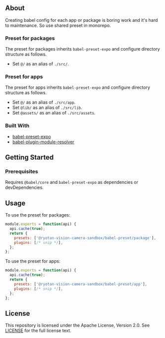 <!-- see https://github.com/othneildrew/Best-README-Template for more details about better README -->
<div id="top"></div>

<!-- ABOUT -->
## About

Creating babel config for each app or package is boring work and it's hard to maintenance. So use shared preset in monorepo.

### Preset for packages

The preset for packages inherits `babel-preset-expo` and configure directory structure as follows.

* Set `@/` as an alias of `./src/`.

### Preset for apps

The preset for apps inherits `babel-preset-expo` and configure directory structure as follows.

* Set `@/` as an alias of `./src/app`.
* Set `@lib/` as an alias of `./src/lib`.
* Set `@assets/` as an alias of `./src/assets`.

### Built With

* [babel-preset-expo][babel-preset-expo-url]
* [babel-plugin-module-resolver][babel-plugin-module-resolver-url]


<!-- GETTING STARTED -->
## Getting Started

### Prerequisites

Requires `@babel/core` and `babel-preset-expo` as dependencies or devDependencies.


<!-- USAGE EXAMPLES -->
## Usage

To use the preset for packages:

```javascript
module.exports = function(api) {
  api.cache(true);
  return {
    presets: ['@ryotan-vision-camera-sandbox/babel-preset/package'],
    plugins: [/* snip */],
  };
};
```

To use the preset for apps:

```javascript
module.exports = function(api) {
  api.cache(true);
  return {
    presets: ['@ryotan-vision-camera-sandbox/babel-preset/app'],
    plugins: [/* snip */],
  };
};
```


<!-- LICENSE -->
## License

This repository is licensed under the Apache License, Version 2.0. See [LICENSE](../../LICENSE) for the full license text.


<!-- MARKDOWN LINKS & IMAGES -->
<!-- https://www.markdownguide.org/basic-syntax/#reference-style-links -->
[babel-preset-expo-url]: https://github.com/expo/expo/tree/main/packages/babel-preset-expo
[babel-plugin-module-resolver-url]: https://github.com/tleunen/babel-plugin-module-resolver
